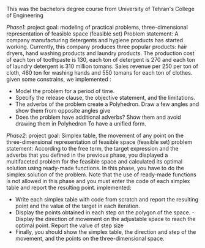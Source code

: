 This was the bachelors degree course from University of Tehran's College of Engineering


*Phase1*: 
project goal: modeling of practical problems, three-dimensional representation of feasible space (feasible set)
Problem statement:
A company manufacturing detergents and hygiene products has started working. Currently, this company produces three popular products: hair dryers, hand washing products and laundry products. The production cost of each ton of toothpaste is 130, each ton of detergent is 270 and each ton of laundry detergent is 310 million tomans. Sales revenue per
250 per ton of cloth, 460 ton for washing hands and 550 tomans for each ton of clothes.
given some constrains, we implemented : 
+ Model the problem for a period of time.
+ Specify the release clause, the objective statement, and the limitations.
+ The adverbs of the problem create a Polyhedron. Draw a few angles and show them from opposite angles
give
+ Does the problem have additional adverbs? Show them and avoid drawing them in Polyhedron
To have a unified form.

*Phase2*:
project goal: Simplex table, the movement of any point on the three-dimensional representation of feasible space (feasible set)
problem statement: According to the free term, the target expression and the adverbs that you defined in the previous phase, you displayed a multifaceted problem for the feasible space and calculated its optimal solution using ready-made functions.
In this phase, you have to do the simplex solution of the problem. Note that the use of ready-made functions is not allowed in this phase and you must enter the code of each simplex table and report the resulting point.
implemented:
+ Write each simplex table with code from scratch and report the resulting point and the value of the target in each iteration.
+ Display the points obtained in each step on the polygon of the space. - Display the direction of movement on the adjustable space to reach the optimal point. Report the value of step size
+ Finally, you should show the simplex table, the direction and step of the movement, and the points on the three-dimensional space.
